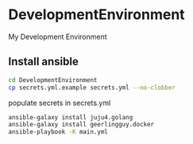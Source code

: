 # DevelopmentEnvironment

My Development Environment

## Install ansible

```bash
cd DevelopmentEnvironment
cp secrets.yml.example secrets.yml --no-clobber
```

populate secrets in secrets.yml

```bash
ansible-galaxy install juju4.golang
ansible-galaxy install geerlingguy.docker
ansible-playbook -K main.yml
```
